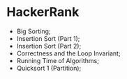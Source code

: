 # HackerRank

- Big Sorting;
- Insertion Sort (Part 1);
- Insertion Sort (Part 2);
- Correctness and the Loop Invariant;
- Running Time of Algorithms;
- Quicksort 1 (Partition);
